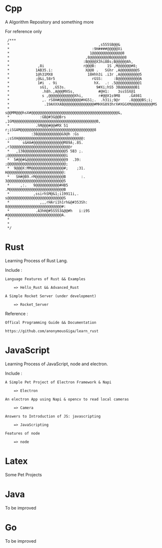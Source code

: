# Cpp

A Algorithm Repository and something more

For reference only

	 /***
	 *                                         ,s555SB@@&
	 *                                      :9H####@@@@@Xi
	 *                                     1@@@@@@@@@@@@@@8
	 *                                   ,8@@@@@@@@@B@@@@@@8
	 *                                  :B@@@@X3hi8Bs;B@@@@@Ah,
	 *             ,8i                  r@@@B:     1S ,M@@@@@@#8;
	 *            1AB35.i:               X@@8 .   SGhr ,A@@@@@@@@S
	 *            1@h31MX8                18Hhh3i .i3r ,A@@@@@@@@@5
	 *            ;@&i,58r5                 rGSS:     :B@@@@@@@@@@A
	 *             1#i  . 9i                 hX.  .: .5@@@@@@@@@@@1
	 *              sG1,  ,G53s.              9#Xi;hS5 3B@@@@@@@B1
	 *               .h8h.,A@@@MXSs,           #@H1:    3ssSSX@1
	 *               s ,@@@@@@@@@@@@Xhi,       r#@@X1s9M8    .GA981
	 *               ,. rS8H#@@@@@@@@@@#HG51;.  .h31i;9@r    .8@@@@BS;i;
	 *                .19AXXXAB@@@@@@@@@@@@@@#MHXG893hrX#XGGXM@@@@@@@@@@MS
	 *                s@@MM@@@hsX#@@@@@@@@@@@@@@@@@@@@@@@@@@@@@@@@@@@@@@@@&,
	 *              :GB@#3G@@Brs ,1GM@@@@@@@@@@@@@@@@@@@@@@@@@@@@@@@@@@@@@@B,
	 *            .hM@@@#@@#MX 51  r;iSGAM@@@@@@@@@@@@@@@@@@@@@@@@@@@@@@@@@@8
	 *          :3B@@@@@@@@@@@&9@h :Gs   .;sSXH@@@@@@@@@@@@@@@@@@@@@@@@@@@@@@:
	 *      s&HA#@@@@@@@@@@@@@@M89A;.8S.       ,r3@@@@@@@@@@@@@@@@@@@@@@@@@@@r
	 *   ,13B@@@@@@@@@@@@@@@@@@@5 5B3 ;.         ;@@@@@@@@@@@@@@@@@@@@@@@@@@@i
	 *  5#@@#&@@@@@@@@@@@@@@@@@@9  .39:          ;@@@@@@@@@@@@@@@@@@@@@@@@@@@;
	 *  9@@@X:MM@@@@@@@@@@@@@@@#;    ;31.         H@@@@@@@@@@@@@@@@@@@@@@@@@@:
	 *   SH#@B9.rM@@@@@@@@@@@@@B       :.         3@@@@@@@@@@@@@@@@@@@@@@@@@@5
	 *     ,:.   9@@@@@@@@@@@#HB5                 .M@@@@@@@@@@@@@@@@@@@@@@@@@B
	 *           ,ssirhSM@&1;i19911i,.             s@@@@@@@@@@@@@@@@@@@@@@@@@@S
	 *              ,,,rHAri1h1rh&@#353Sh:          8@@@@@@@@@@@@@@@@@@@@@@@@@#:
	 *            .A3hH@#5S553&@@#h   i:i9S          #@@@@@@@@@@@@@@@@@@@@@@@@@A.
	 *
	 *
	 */

# Rust

Learning Process of Rust Lang.

Include :

    Language Features of Rust && Examples

        => Hello_Rust && Advanced_Rust

    A Simple Rocket Server (under development)

        => Rocket_Server

Reference :

    Offical Programming Guide && Documentation

    https://github.com/anonymousGiga/learn_rust

# JavaScript

Learning Process of JavaScript, node and electron.

Include :

    A Simple Pet Project of Electron Framework & Napi

        => Electron

	An electron App using Napi & opencv to read local cameras

        => Camera

	Answers to Introduction of JS: javascripting

        => JavaScripting

	Features of node

        => node

# Latex

Some Pet Projects

# Java

To be improved

# Go

To be improved
